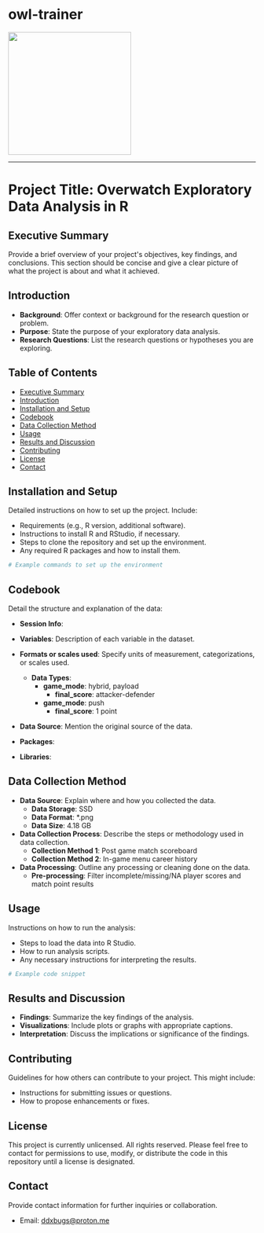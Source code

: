 # owl-trainer

<img src="https://user-images.githubusercontent.com/63527442/205575870-8f68f194-9c8d-4dfe-ac31-db369adcaf51.jpg" width="250">

---

# Project Title: Overwatch Exploratory Data Analysis in R

## Executive Summary
Provide a brief overview of your project's objectives, key findings, and conclusions. This section should be concise and give a clear picture of what the project is about and what it achieved.

## Introduction
- **Background**: Offer context or background for the research question or problem.
- **Purpose**: State the purpose of your exploratory data analysis.
- **Research Questions**: List the research questions or hypotheses you are exploring.

## Table of Contents
- [Executive Summary](#executive-summary)
- [Introduction](#introduction)
- [Installation and Setup](#installation-and-setup)
- [Codebook](#codebook)
- [Data Collection Method](#data-collection-method)
- [Usage](#usage)
- [Results and Discussion](#results-and-discussion)
- [Contributing](#contributing)
- [License](#license)
- [Contact](#contact)

## Installation and Setup

Detailed instructions on how to set up the project. Include:
- Requirements (e.g., R version, additional software).
- Instructions to install R and RStudio, if necessary.
- Steps to clone the repository and set up the environment.
- Any required R packages and how to install them.

```bash
# Example commands to set up the environment

```

## Codebook

Detail the structure and explanation of the data:

- **Session Info**:
- **Variables**: Description of each variable in the dataset.
- **Formats or scales used**: Specify units of measurement, categorizations, or scales used.
  - **Data Types**:
    - **game_mode**: hybrid, payload
      - **final_score**: attacker-defender
    - **game_mode**: push
      - **final_score**: 1 point
- **Data Source**: Mention the original source of the data.

- **Packages**:
- **Libraries**:

## Data Collection Method

- **Data Source**: Explain where and how you collected the data.
  - **Data Storage**: SSD
  - **Data Format**: *.png
  - **Data Size**: 4.18 GB
- **Data Collection Process**: Describe the steps or methodology used in data collection.
  - **Collection Method 1**: Post game match scoreboard 
  - **Collection Method 2**: In-game menu career history 
- **Data Processing**: Outline any processing or cleaning done on the data.
  - **Pre-processing**: Filter incomplete/missing/NA player scores and match point results

## Usage

Instructions on how to run the analysis:
- Steps to load the data into R Studio.
- How to run analysis scripts.
- Any necessary instructions for interpreting the results.

```r
# Example code snippet
```

## Results and Discussion

- **Findings**: Summarize the key findings of the analysis.
- **Visualizations**: Include plots or graphs with appropriate captions.
- **Interpretation**: Discuss the implications or significance of the findings.

## Contributing

Guidelines for how others can contribute to your project. This might include:
- Instructions for submitting issues or questions.
- How to propose enhancements or fixes.

## License

This project is currently unlicensed. All rights reserved. Please feel free to contact for permissions to use, modify, or distribute the code in this repository until a license is designated.

## Contact

Provide contact information for further inquiries or collaboration.

- Email: [ddxbugs@proton.me](mailto:ddxbugs@proton.me)
